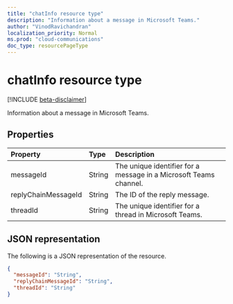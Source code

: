 ```yaml
---
title: "chatInfo resource type"
description: "Information about a message in Microsoft Teams."
author: "VinodRavichandran"
localization_priority: Normal
ms.prod: "cloud-communications"
doc_type: resourcePageType
---
```


# chatInfo resource type

[!INCLUDE [beta-disclaimer](../../includes/beta-disclaimer.md)]

Information about a message in Microsoft Teams.

## Properties

| Property            | Type    | Description|
|:--------------------|:--------|:-----------|
| messageId           | String  | The unique identifier for a message in a Microsoft Teams channel. |
| replyChainMessageId | String  | The ID of the reply message. |
| threadId            | String  | The unique identifier for a thread in Microsoft Teams. |

## JSON representation

The following is a JSON representation of the resource.

<!-- {
  "blockType": "resource",
  "optionalProperties": [

  ],
  "@odata.type": "microsoft.graph.chatInfo"
}-->
```json
{
  "messageId": "String",
  "replyChainMessageId": "String",
  "threadId": "String"
}
```

<!-- uuid: 8fcb5dbc-d5aa-4681-8e31-b001d5168d79
2015-10-25 14:57:30 UTC -->
<!--
{
  "type": "#page.annotation",
  "description": "chatInfo resource",
  "keywords": "",
  "section": "documentation",
  "tocPath": "",
  "suppressions": []
}
-->
